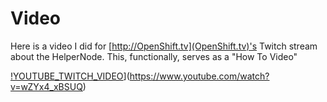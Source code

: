 # Video

Here is a video I did for [http://OpenShift.tv](OpenShift.tv)'s Twitch stream about the HelperNode. This, functionally, serves as a "How To Video"

[!YOUTUBE_TWITCH_VIDEO](https://img.youtube.com/vi/wZYx4_xBSUQ/0.jpg)](https://www.youtube.com/watch?v=wZYx4_xBSUQ)
